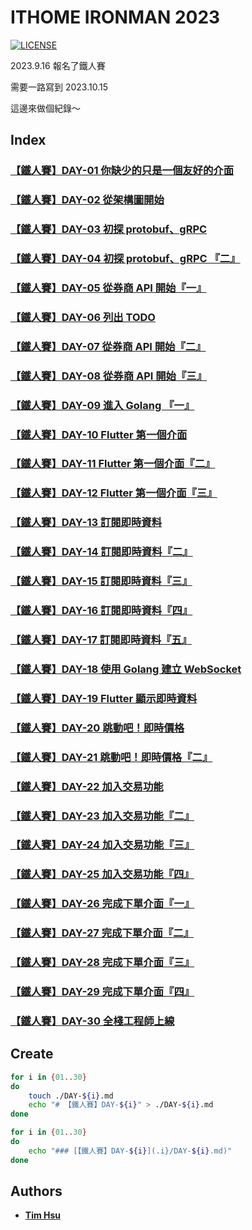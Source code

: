 # ITHOME IRONMAN 2023

[![LICENSE](https://img.shields.io/github/license/Chindada/ithome-ironman-2023?style=for-the-badge)](COPYING)

2023.9.16 報名了鐵人賽

需要一路寫到 2023.10.15

這邊來做個紀錄～

## Index

### [【鐵人賽】DAY-01 你缺少的只是一個友好的介面](./DAY-01.md)

### [【鐵人賽】DAY-02 從架構圖開始](./DAY-02.md)

### [【鐵人賽】DAY-03 初探 protobuf、gRPC](./DAY-03.md)

### [【鐵人賽】DAY-04 初探 protobuf、gRPC 『二』](./DAY-04.md)

### [【鐵人賽】DAY-05 從券商 API 開始『一』](./DAY-05.md)

### [【鐵人賽】DAY-06 列出 TODO](./DAY-06.md)

### [【鐵人賽】DAY-07 從券商 API 開始『二』](./DAY-07.md)

### [【鐵人賽】DAY-08 從券商 API 開始『三』](./DAY-08.md)

### [【鐵人賽】DAY-09 進入 Golang 『一』](./DAY-09.md)

### [【鐵人賽】DAY-10 Flutter 第一個介面](./DAY-10.md)

### [【鐵人賽】DAY-11 Flutter 第一個介面『二』](./DAY-11.md)

### [【鐵人賽】DAY-12 Flutter 第一個介面『三』](./DAY-12.md)

### [【鐵人賽】DAY-13 訂閱即時資料](./DAY-13.md)

### [【鐵人賽】DAY-14 訂閱即時資料『二』](./DAY-14.md)

### [【鐵人賽】DAY-15 訂閱即時資料『三』](./DAY-15.md)

### [【鐵人賽】DAY-16 訂閱即時資料『四』](./DAY-16.md)

### [【鐵人賽】DAY-17 訂閱即時資料『五』](./DAY-17.md)

### [【鐵人賽】DAY-18 使用 Golang 建立 WebSocket](./DAY-18.md)

### [【鐵人賽】DAY-19 Flutter 顯示即時資料](./DAY-19.md)

### [【鐵人賽】DAY-20 跳動吧！即時價格](./DAY-20.md)

### [【鐵人賽】DAY-21 跳動吧！即時價格『二』](./DAY-21.md)

### [【鐵人賽】DAY-22 加入交易功能](./DAY-22.md)

### [【鐵人賽】DAY-23 加入交易功能『二』](./DAY-23.md)

### [【鐵人賽】DAY-24 加入交易功能『三』](./DAY-24.md)

### [【鐵人賽】DAY-25 加入交易功能『四』](./DAY-25.md)

### [【鐵人賽】DAY-26 完成下單介面『一』](./DAY-26.md)

### [【鐵人賽】DAY-27 完成下單介面『二』](./DAY-27.md)

### [【鐵人賽】DAY-28 完成下單介面『三』](./DAY-28.md)

### [【鐵人賽】DAY-29 完成下單介面『四』](./DAY-29.md)

### [【鐵人賽】DAY-30 全棧工程師上線](./DAY-30.md)

## Create

```sh
for i in {01..30}
do
    touch ./DAY-${i}.md
    echo "# 【鐵人賽】DAY-${i}" > ./DAY-${i}.md
done
```

```sh
for i in {01..30}
do
    echo "### [【鐵人賽】DAY-${i}](.i}/DAY-${i}.md)"
done
```

## Authors

- [**Tim Hsu**](https://github.com/Chindada)
